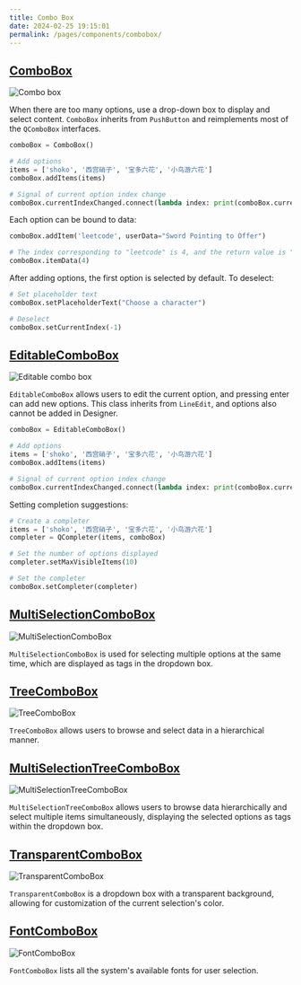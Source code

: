 ```yaml
---
title: Combo Box
date: 2024-02-25 19:15:01
permalink: /pages/components/combobox/
---
```


## [ComboBox](https://pyqt-fluent-widgets.readthedocs.io/en/latest/autoapi/qfluentwidgets/components/widgets/combo_box/index.html#qfluentwidgets.components.widgets.combo_box.ComboBox)

![Combo box](/img/components/combobox/ComboBox.png)

When there are too many options, use a drop-down box to display and select content. `ComboBox` inherits from `PushButton` and reimplements most of the `QComboBox` interfaces.

```python
comboBox = ComboBox()

# Add options
items = ['shoko', '西宫硝子', '宝多六花', '小鸟游六花']
comboBox.addItems(items)

# Signal of current option index change
comboBox.currentIndexChanged.connect(lambda index: print(comboBox.currentText()))
```

Each option can be bound to data:
```python
comboBox.addItem('leetcode', userData="Sword Pointing to Offer")

# The index corresponding to "leetcode" is 4, and the return value is "Sword Pointing to Offer"
comboBox.itemData(4)
```

After adding options, the first option is selected by default. To deselect:
```python
# Set placeholder text
comboBox.setPlaceholderText("Choose a character")

# Deselect
comboBox.setCurrentIndex(-1)
```

## [EditableComboBox](https://pyqt-fluent-widgets.readthedocs.io/en/latest/autoapi/qfluentwidgets/components/widgets/combo_box/index.html#qfluentwidgets.components.widgets.combo_box.EditableComboBox)

![Editable combo box](/img/components/combobox/EditableComboBox.png)

`EditableComboBox` allows users to edit the current option, and pressing enter can add new options. This class inherits from `LineEdit`, and options also cannot be added in Designer.

```python
comboBox = EditableComboBox()

# Add options
items = ['shoko', '西宫硝子', '宝多六花', '小鸟游六花']
comboBox.addItems(items)

# Signal of current option index change
comboBox.currentIndexChanged.connect(lambda index: print(comboBox.currentText()))
```

Setting completion suggestions:
```python
# Create a completer
items = ['shoko', '西宫硝子', '宝多六花', '小鸟游六花']
completer = QCompleter(items, comboBox)

# Set the number of options displayed
completer.setMaxVisibleItems(10)

# Set the completer
comboBox.setCompleter(completer)
```

## [MultiSelectionComboBox](https://qfluentwidgets.com/price)

![MultiSelectionComboBox](/img/components/combobox/MultiSelectionComboBox.png)

`MultiSelectionComboBox` is used for selecting multiple options at the same time, which are displayed as tags in the dropdown box.


## [TreeComboBox](https://qfluentwidgets.com/price)

![TreeComboBox](/img/components/combobox/TreeComboBox.png)

`TreeComboBox` allows users to browse and select data in a hierarchical manner.

## [MultiSelectionTreeComboBox](https://qfluentwidgets.com/price)

![MultiSelectionTreeComboBox](/img/components/combobox/MultiSelectionTreeComboBox.png)

`MultiSelectionTreeComboBox` allows users to browse data hierarchically and select multiple items simultaneously, displaying the selected options as tags within the dropdown box.

## [TransparentComboBox](https://qfluentwidgets.com/price)

![TransparentComboBox](/img/components/combobox/TransparentComboBox.png)

`TransparentComboBox` is a dropdown box with a transparent background, allowing for customization of the current selection's color.

## [FontComboBox](https://qfluentwidgets.com/price)

![FontComboBox](/img/components/combobox/FontComboBox.png)

`FontComboBox` lists all the system's available fonts for user selection.